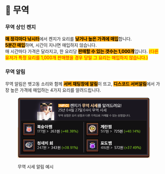 # 🚢 무역

### **무역 상인 켄지**

<mark style="background-color:orange;">**매 정각마다 낚시터**</mark>에서 켄지가 요리를 <mark style="background-color:orange;">**낮거나 높은 가격에 매입**</mark>합니다.\
<mark style="background-color:orange;">**5분간 매입**</mark>하며, 시간이 지나면 매입하지 않습니다.\
매 시간마다 가격은 달라지고, 한 요리당 <mark style="background-color:orange;">**판매할 수 있는 갯수는 1,000개**</mark>입니다. <mark style="color:red;">(다른 유저가 특정 요리를 1,000개 판매했을 경우 당일 그 요리는 매입하지 않습니다.)</mark>



### **무역 알림**

무역 알림은 뱃고동 소리와 함께 <mark style="background-color:orange;">**서버 채팅창에 알림**</mark>이 뜨고, <mark style="background-color:orange;">**디스코드 서버알림**</mark>에서 가장 높은 가격에 매입하는 4가지 요리를 알려드립니다.

<figure><img src="../../../.gitbook/assets/ss.png" alt=""><figcaption><p>무역 시세 알림 예시</p></figcaption></figure>
